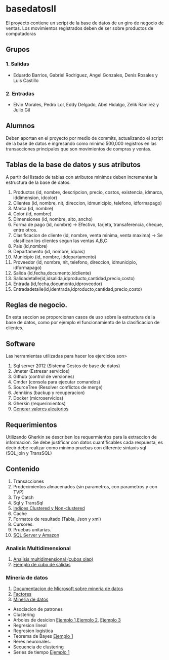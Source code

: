 # basedatosII
El proyecto contiene un script de la base de datos de un giro de negocio de ventas.   Los movimientos registrados deben de ser sobre productos de computadoras

## Grupos

### 1. Salidas

* Eduardo Barrios, Gabriel Rodriguez, Angel Gonzales, Denis Rosales y Luis Castillo
  
### 2. Entradas
* Elvin Morales, Pedro Lol, Eddy Delgado, Abel Hidalgo, Zelik Ramirez y Julio Gil
  
## Alumnos
Deben aportan en el proyecto por medio de commits, actualizando el script de la base de datos e ingresando como minimo 500,000 registros en las transacciones principales que son movimientos de compras y ventas.

## Tablas de la base de datos y sus atributos
A partir del listado de tablas con atributos minimos deben incrementar la estructura de la base de datos.  

1. Productos (id, nombre, descripcion, precio, costos, existencia, idmarca, iddimension, idcolor)
2. Clientes (id, nombre, nit, direccion, idmunicipio, telefono, idformapago)
3. Marca (id, nombre)
4. Color (id, nombre)
5. Dimensiones  (id, nombre, alto, ancho)
6. Forma de pago (id, nombre) -> Efectivo, tarjeta, transaferencia, cheque, entre otros.
7. Clasificacion de cliente (id, nombre, venta minima, venta maxima) -> Se clasifican los clientes segun las ventas A,B,C
8. Pais (id,nombre)
9. Departamento (id, nombre, idpais)
10. Municipio (id, nombre, iddepartamento)
11. Proveedor (id, nombre, nit, telefono, direccion, idmunicipio, idformapago)
12. Salida (id,fecha,documento,idcliente)
13. Salidadetalle(id,idsalida,idproducto,cantidad,precio,costo)
14. Entrada (id,fecha,documento,idproveedor)
15. Entradadetalle(id,identrada,idproducto,cantidad,precio,costo)

## Reglas de negocio.
En esta seccion se proporcionan casos de uso sobre la estructura de la base de datos, como por ejemplo el funcionamiento de la clasificacion de clientes.

## Software
Las herramientas utilizadas para hacer los ejercicios son>

1. Sql server 2012 (Sistema Gestos de base de datos)
2. Jmeter (Estresar servicios)
3. Github (control de versiones)
4. Cmder (consola para ejecutar comandos)
5. SourceTree (Resolver conflictos de merge)
6. Jennkins (backup y recuperacion)
7. Docker (microservicios)
8. Gherkin (requerimientos)
9. [Generar valores aleatorios](https://github.com/marak/Faker.js/) 

## Requerimientos 
Utilizando Gherkin se describen los requermientos para la extraccion de informacion.  Se debe justificar con datos cuantificables cada respuesta, es decir debe realizar como minimo pruebas con diferente sintaxis sql (SQL,join y TransSQL)

## Contenido
1. Transacciones
2. Prodecimientos almacenados (sin parametros, con parametros y con TVP)
3. Try Catch 
4. Sql y TransSql
5. [Indices Clustered y Non-clustered](http://www.ticout.com/blog/2012/08/29/sql-server-diferencias-entre-clustered-index-y-non-clustered-index/)
6. Cache
7. Formatos de resultado (Tabla, Json y xml)
8. Cursores.
9. Pruebas unitarias.
10. [SQL Server y Amazon](https://www.youtube.com/watch?v=K8gSaS_E4JM)


### Analisis Multidimensional

1. [Analisis multidimensional (cubos olap)](https://www.youtube.com/watch?v=PDqmZY1msZs)
2. [Ejemplo de cubo de salidas](https://youtu.be/zlJNtwXBq4k)

### Mineria de datos
1. [Documentacion de Microsoft sobre mineria de datos](https://msdn.microsoft.com/es-es/library/ms175595(v=sql.120).aspx)
2. [Factores](https://miblogtecnico.wordpress.com/2014/03/18/mineria-de-datos-en-sql-server-2012/)
3. [Mineria de datos](https://www.youtube.com/watch?v=hbiRtv2WxDY)
  * Asociacion de patrones
  * Clustering
  * Arboles de desicion [Ejemplo 1](https://www.youtube.com/watch?v=ss1_BehIU1g),[Ejemplo 2](https://www.youtube.com/watch?v=aXY-T3ohrdE), [Ejemplo 3](https://www.youtube.com/watch?v=WO8Vi-s92FM)
  * Regresion lineal
  * Regresion logistica
  * Teorema de Bayes [Ejemplo 1](https://youtu.be/Jsma-k6b2eM)
  * Reres neuronales.
  * Secuencia de clustering
  * Series de tiempo [Ejemplo 1](https://www.youtube.com/watch?v=eVcJ6AKWsdM&t=33s)



